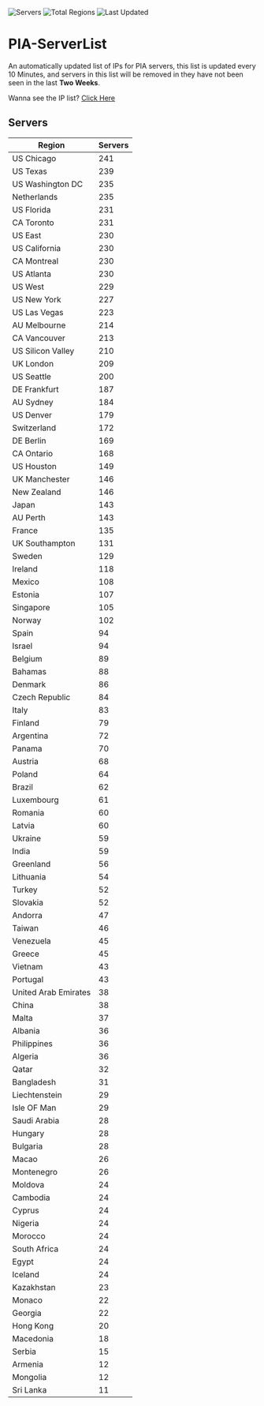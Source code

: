 ![Servers](https://img.shields.io/badge/Servers-9,418-darkgreen)
![Total Regions](https://img.shields.io/badge/Total_Regions-97-darkgreen)
![Last Updated](https://img.shields.io/badge/Last_Updated-December_14_2024_04:31_EST-darkgreen)

# PIA-ServerList
An automatically updated list of IPs for PIA servers, this list is updated every 10 Minutes, and servers in this list will be removed in they have not been seen in the last **Two Weeks**.

Wanna see the IP list? [Click Here](./servers.json)

## Servers
| Region               | Servers |
|----------------------|---------|
| US Chicago | 241 |
| US Texas | 239 |
| US Washington DC | 235 |
| Netherlands | 235 |
| US Florida | 231 |
| CA Toronto | 231 |
| US East | 230 |
| US California | 230 |
| CA Montreal | 230 |
| US Atlanta | 230 |
| US West | 229 |
| US New York | 227 |
| US Las Vegas | 223 |
| AU Melbourne | 214 |
| CA Vancouver | 213 |
| US Silicon Valley | 210 |
| UK London | 209 |
| US Seattle | 200 |
| DE Frankfurt | 187 |
| AU Sydney | 184 |
| US Denver | 179 |
| Switzerland | 172 |
| DE Berlin | 169 |
| CA Ontario | 168 |
| US Houston | 149 |
| UK Manchester | 146 |
| New Zealand | 146 |
| Japan | 143 |
| AU Perth | 143 |
| France | 135 |
| UK Southampton | 131 |
| Sweden | 129 |
| Ireland | 118 |
| Mexico | 108 |
| Estonia | 107 |
| Singapore | 105 |
| Norway | 102 |
| Spain | 94 |
| Israel | 94 |
| Belgium | 89 |
| Bahamas | 88 |
| Denmark | 86 |
| Czech Republic | 84 |
| Italy | 83 |
| Finland | 79 |
| Argentina | 72 |
| Panama | 70 |
| Austria | 68 |
| Poland | 64 |
| Brazil | 62 |
| Luxembourg | 61 |
| Romania | 60 |
| Latvia | 60 |
| Ukraine | 59 |
| India | 59 |
| Greenland | 56 |
| Lithuania | 54 |
| Turkey | 52 |
| Slovakia | 52 |
| Andorra | 47 |
| Taiwan | 46 |
| Venezuela | 45 |
| Greece | 45 |
| Vietnam | 43 |
| Portugal | 43 |
| United Arab Emirates | 38 |
| China | 38 |
| Malta | 37 |
| Albania | 36 |
| Philippines | 36 |
| Algeria | 36 |
| Qatar | 32 |
| Bangladesh | 31 |
| Liechtenstein | 29 |
| Isle OF Man | 29 |
| Saudi Arabia | 28 |
| Hungary | 28 |
| Bulgaria | 28 |
| Macao | 26 |
| Montenegro | 26 |
| Moldova | 24 |
| Cambodia | 24 |
| Cyprus | 24 |
| Nigeria | 24 |
| Morocco | 24 |
| South Africa | 24 |
| Egypt | 24 |
| Iceland | 24 |
| Kazakhstan | 23 |
| Monaco | 22 |
| Georgia | 22 |
| Hong Kong | 20 |
| Macedonia | 18 |
| Serbia | 15 |
| Armenia | 12 |
| Mongolia | 12 |
| Sri Lanka | 11 |